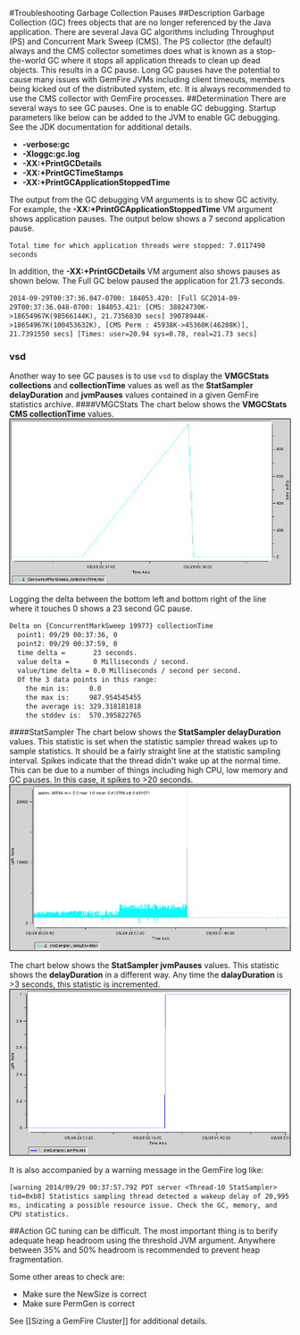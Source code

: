 #Troubleshooting Garbage Collection Pauses
##Description
Garbage Collection (GC) frees objects that are no longer referenced by the Java application. There are several Java GC algorithms including Throughput (PS) and Concurrent Mark Sweep (CMS). The PS collector (the default) always and the CMS collector sometimes does what is known as a stop-the-world GC where it stops all application threads to clean up dead objects. This results in a GC pause. Long GC pauses have the potential to cause many issues with GemFire JVMs including client timeouts, members being kicked out of the distributed system, etc. It is always recommended to use the CMS collector with GemFire processes.
##Determination
There are several ways to see GC pauses. One is to enable GC debugging. Startup parameters like below can be added to the JVM to enable GC debugging. See the JDK documentation for additional details.

* **-verbose:gc**
* **-Xloggc:gc.log**
* **-XX:+PrintGCDetails**
* **-XX:+PrintGCTimeStamps**
* **-XX:+PrintGCApplicationStoppedTime**

The output from the GC debugging VM arguments is to show GC activity. For example, the **-XX:+PrintGCApplicationStoppedTime** VM argument shows application pauses. The output below shows a 7 second application pause.

	Total time for which application threads were stopped: 7.0117490 seconds
In addition, the **-XX:+PrintGCDetails** VM argument also shows pauses as shown below. The Full GC below paused the application for 21.73 seconds.

	2014-09-29T00:37:36.047-0700: 184053.420: [Full GC2014-09-29T00:37:36.048-0700: 184053.421: [CMS: 38824730K->18654967K(98566144K), 21.7356830 secs] 39078944K->18654967K(100453632K), [CMS Perm : 45938K->45360K(46208K)], 21.7391550 secs] [Times: user=20.94 sys=0.78, real=21.73 secs]
 
### vsd
Another way to see GC pauses is to use `vsd` to display the **VMGCStats collections** and **collectionTime** values as well as the **StatSampler delayDuration** and **jvmPauses** values contained in a given GemFire statistics archive.
####VMGCStats
The chart below shows the **VMGCStats CMS collectionTime** values.
![VMMemoryPoolStats](images/troubleshooting_gc_pauses_image001.gif)

Logging the delta between the bottom left and bottom right of the line where it touches 0 shows a 23 second GC pause.

	Delta on {ConcurrentMarkSweep 19977} collectionTime
	  point1: 09/29 00:37:36, 0
	  point2: 09/29 00:37:59, 0
	  time delta =       23 seconds.
	  value delta =      0 Milliseconds / second.
	  value/time delta = 0.0 Milliseconds / second per second.
	  Of the 3 data points in this range:
	    the min is:     0.0
	    the max is:     987.954545455
	    the average is: 329.318181818
	    the stddev is:  570.395822765
####StatSampler
The chart below shows the **StatSampler delayDuration** values. This statistic is set when the statistic sampler thread wakes up to sample statistics. It should be a fairly straight line at the statistic sampling interval. Spikes indicate that the thread didn't wake up at the normal time. This can be due to a number of things including high CPU, low memory and GC pauses. In this case, it spikes to >20 seconds.
![VMMemoryPoolStats](images/troubleshooting_gc_pauses_image002.gif)

The chart below shows the **StatSampler jvmPauses** values. This statistic shows the **delayDuration** in a different way. Any time the **dalayDuration** is >3 seconds, this statistic is incremented.
![VMMemoryPoolStats](images/troubleshooting_gc_pauses_image003.gif)

It is also accompanied by a warning message in the GemFire log like:

	[warning 2014/09/29 00:37:57.792 PDT server <Thread-10 StatSampler> tid=0xb8] Statistics sampling thread detected a wakeup delay of 20,995 ms, indicating a possible resource issue. Check the GC, memory, and CPU statistics.

##Action
GC tuning can be difficult. The most important thing is to berify adequate heap headroom using the threshold JVM argument. Anywhere between 35% and 50% headroom is recommended to prevent heap fragmentation.

Some other areas to check are:

* Make sure the NewSize is correct
* Make sure PermGen is correct

See [[Sizing a GemFire Cluster]] for additional details.
